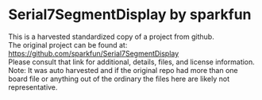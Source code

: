 
# Serial7SegmentDisplay by sparkfun  
This is a harvested standardized copy of a project from github.  
The original project can be found at:  
https://github.com/sparkfun/Serial7SegmentDisplay  
Please consult that link for additional, details, files, and license information.  
Note: It was auto harvested and if the original repo had more than one board file or anything out of the ordinary the files here are likely not representative.  
    